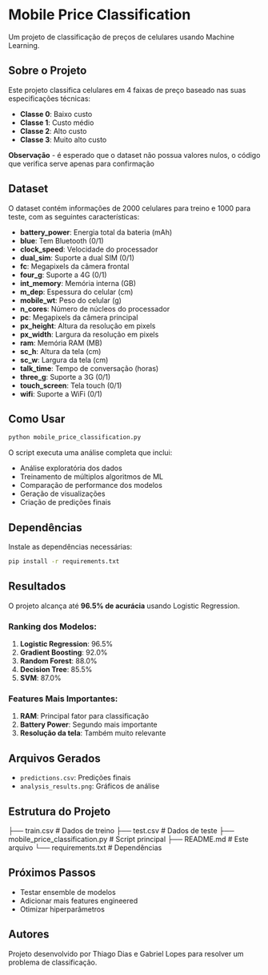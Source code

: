 # Mobile Price Classification

Um projeto de classificação de preços de celulares usando Machine Learning.

## Sobre o Projeto

Este projeto classifica celulares em 4 faixas de preço baseado nas suas especificações técnicas:
- **Classe 0**: Baixo custo
- **Classe 1**: Custo médio  
- **Classe 2**: Alto custo
- **Classe 3**: Muito alto custo

**Observação** - é esperado que o dataset não possua valores nulos, o código que verifica serve apenas para confirmação

## Dataset

O dataset contém informações de 2000 celulares para treino e 1000 para teste, com as seguintes características:
- **battery_power**: Energia total da bateria (mAh)
- **blue**: Tem Bluetooth (0/1)
- **clock_speed**: Velocidade do processador
- **dual_sim**: Suporte a dual SIM (0/1)
- **fc**: Megapixels da câmera frontal
- **four_g**: Suporte a 4G (0/1)
- **int_memory**: Memória interna (GB)
- **m_dep**: Espessura do celular (cm)
- **mobile_wt**: Peso do celular (g)
- **n_cores**: Número de núcleos do processador
- **pc**: Megapixels da câmera principal
- **px_height**: Altura da resolução em pixels
- **px_width**: Largura da resolução em pixels
- **ram**: Memória RAM (MB)
- **sc_h**: Altura da tela (cm)
- **sc_w**: Largura da tela (cm)
- **talk_time**: Tempo de conversação (horas)
- **three_g**: Suporte a 3G (0/1)
- **touch_screen**: Tela touch (0/1)
- **wifi**: Suporte a WiFi (0/1)

## Como Usar

```bash
python mobile_price_classification.py
```

O script executa uma análise completa que inclui:
- Análise exploratória dos dados
- Treinamento de múltiplos algoritmos de ML
- Comparação de performance dos modelos
- Geração de visualizações
- Criação de predições finais

## Dependências

Instale as dependências necessárias:

```bash
pip install -r requirements.txt
```

## Resultados

O projeto alcança até **96.5% de acurácia** usando Logistic Regression.

### Ranking dos Modelos:
1. **Logistic Regression**: 96.5%
2. **Gradient Boosting**: 92.0%
3. **Random Forest**: 88.0%
4. **Decision Tree**: 85.5%
5. **SVM**: 87.0%

### Features Mais Importantes:
1. **RAM**: Principal fator para classificação
2. **Battery Power**: Segundo mais importante
3. **Resolução da tela**: Também muito relevante

## Arquivos Gerados

- `predictions.csv`: Predições finais
- `analysis_results.png`: Gráficos de análise

## Estrutura do Projeto

├── train.csv              # Dados de treino
├── test.csv               # Dados de teste
├── mobile_price_classification.py  # Script principal
├── README.md              # Este arquivo
└── requirements.txt       # Dependências

## Próximos Passos

- Testar ensemble de modelos
- Adicionar mais features engineered
- Otimizar hiperparâmetros

## Autores

Projeto desenvolvido por Thiago Dias e Gabriel Lopes para resolver um problema de classificação.

